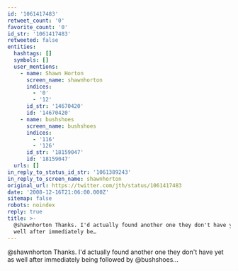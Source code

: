 ```yaml
---
id: '1061417483'
retweet_count: '0'
favorite_count: '0'
id_str: '1061417483'
retweeted: false
entities:
  hashtags: []
  symbols: []
  user_mentions:
    - name: Shawn Horton
      screen_name: shawnhorton
      indices:
        - '0'
        - '12'
      id_str: '14670420'
      id: '14670420'
    - name: bushshoes
      screen_name: bushshoes
      indices:
        - '116'
        - '126'
      id_str: '18159047'
      id: '18159047'
  urls: []
in_reply_to_status_id_str: '1061389243'
in_reply_to_screen_name: shawnhorton
original_url: https://twitter.com/jth/status/1061417483
date: '2008-12-16T21:06:00.000Z'
sitemap: false
robots: noindex
reply: true
title: >-
  @shawnhorton Thanks. I'd actually found another one they don't have yet as
  well after immediately be…
---
```


@shawnhorton Thanks. I'd actually found another one they don't have yet as well after immediately being followed by @bushshoes...
